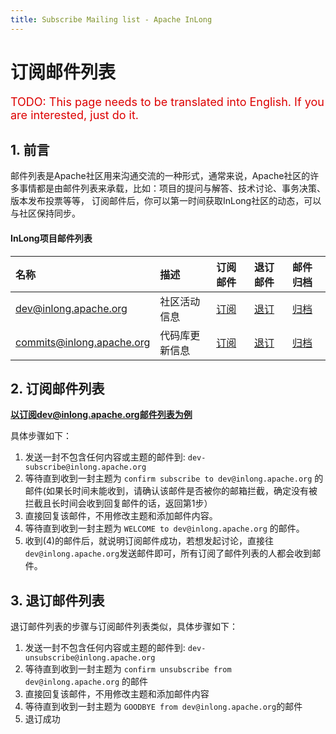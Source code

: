 ```yaml
---
title: Subscribe Mailing list - Apache InLong
---
```


# 订阅邮件列表

<font color="#dd0000" size="4">TODO: This page needs to be translated into English. If you are interested, just do it.</font>

## 1. 前言
邮件列表是Apache社区用来沟通交流的一种形式，通常来说，Apache社区的许多事情都是由邮件列表来承载，比如：项目的提问与解答、技术讨论、事务决策、版本发布投票等等，
订阅邮件后，你可以第一时间获取InLong社区的动态，可以与社区保持同步。

#### InLong项目邮件列表

|名称|描述|订阅邮件|退订邮件|邮件归档|
|:-----|:--------|:------|:-------|:-----|
| [dev@inlong.apache.org](mailto:dev@inlong.apache.org) | 社区活动信息 | [订阅](mailto:dev-subscribe@inlong.apache.org)   | [退订](mailto:dev-unsubscribe@inlong.apache.org)   | [归档](http://mail-archives.apache.org/mod_mbox/inlong-dev)   |
| [commits@inlong.apache.org](mailto:commits@inlong.apache.org) | 代码库更新信息 | [订阅](mailto:commits-subscribe@inlong.apache.org)   | [退订](mailto:commits-unsubscribe@inlong.apache.org)   | [归档](http://mail-archives.apache.org/mod_mbox/inlong-commits)   |



## 2. 订阅邮件列表
**以订阅dev@inlong.apache.org邮件列表为例**

具体步骤如下：
 1. 发送一封不包含任何内容或主题的邮件到: `dev-subscribe@inlong.apache.org`
 2. 等待直到收到一封主题为 `confirm subscribe to dev@inlong.apache.org` 的邮件(如果长时间未能收到，请确认该邮件是否被你的邮箱拦截，确定没有被拦截且长时间会收到回复邮件的话，返回第1步）
 3. 直接回复该邮件，不用修改主题和添加邮件内容。
 4. 等待直到收到一封主题为 `WELCOME to dev@inlong.apache.org` 的邮件。
 5. 收到(4)的邮件后，就说明订阅邮件成功，​若想发起讨论，直接往`dev@inlong.apache.org`发送邮件即可，所有订阅了邮件列表的人都会收到邮件。

## 3. 退订邮件列表
退订邮件列表的步骤与订阅邮件列表类似，具体步骤如下：
1. 发送一封不包含任何内容或主题的邮件到: `dev-unsubscribe@inlong.apache.org`
2. 等待直到收到一封主题为 `confirm unsubscribe from dev@inlong.apache.org` 的邮件
3. 直接回复该邮件，不用修改主题和添加邮件内容
4. 等待直到收到一封主题为 `GOODBYE from dev@inlong.apache.org`的邮件
5. 退订成功
